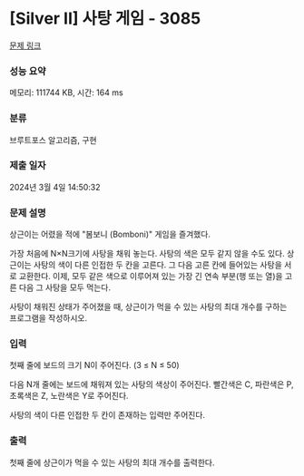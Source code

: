 # [Silver II] 사탕 게임 - 3085 

[문제 링크](https://www.acmicpc.net/problem/3085) 

### 성능 요약

메모리: 111744 KB, 시간: 164 ms

### 분류

브루트포스 알고리즘, 구현

### 제출 일자

2024년 3월 4일 14:50:32

### 문제 설명

<p>상근이는 어렸을 적에 "봄보니 (Bomboni)" 게임을 즐겨했다.</p>

<p>가장 처음에 N×N크기에 사탕을 채워 놓는다. 사탕의 색은 모두 같지 않을 수도 있다. 상근이는 사탕의 색이 다른 인접한 두 칸을 고른다. 그 다음 고른 칸에 들어있는 사탕을 서로 교환한다. 이제, 모두 같은 색으로 이루어져 있는 가장 긴 연속 부분(행 또는 열)을 고른 다음 그 사탕을 모두 먹는다.</p>

<p>사탕이 채워진 상태가 주어졌을 때, 상근이가 먹을 수 있는 사탕의 최대 개수를 구하는 프로그램을 작성하시오.</p>

### 입력 

 <p>첫째 줄에 보드의 크기 N이 주어진다. (3 ≤ N ≤ 50)</p>

<p>다음 N개 줄에는 보드에 채워져 있는 사탕의 색상이 주어진다. 빨간색은 C, 파란색은 P, 초록색은 Z, 노란색은 Y로 주어진다.</p>

<p>사탕의 색이 다른 인접한 두 칸이 존재하는 입력만 주어진다.</p>

### 출력 

 <p>첫째 줄에 상근이가 먹을 수 있는 사탕의 최대 개수를 출력한다.</p>

